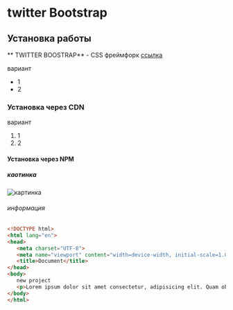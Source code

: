 # twitter Bootstrap

## Установка работы
** TWITTER BOOSTRAP** - CSS  фреймфорк [ссылка](https://....)

вариант
* 1
* 2


### Установка через CDN
вариант
1. 1
1. 2

####  Установка через NPM

#####  каотинка
![картинка](https://yandex-images.clstorage.net/10BS0P363/f49a6aOZmic/DX7oaceBnKs-f3nwg0ftqhFAXRhl4G5Pig9hIRj5_neUEmabz3PIpmOZeFTisWLMkhItRPgeFFWJlOdjyWC7jNkvvbkWx8yoeey-cYQVqe4HgJzZp6J6yd3bovUYIiWryE68hkJtFPn8yqxCorExi0IX9h6pE1yZyoq1oVuxaFCLtq6lhtDS4fNhd3xBRGkmiolYnD_kewfH2zuqQakuZwMFN4ROLBb__YDgDOez_h2PFrPdPBRRX0GCNaTQeKQRxzJspg8ZH6-07nn9wgfvr4iIEVs3YvhBCdU2K0Ytby-MQ_6BwmHcPz7JYc9mcP4cx5N31PQTEFlMhLqrnXRonMEy4KaOHhwhcu16PUVFrqFGj9_W_OO_xIPdN-hAL2qlxIVxBUohHrs2hSGL7zN50wccvZR7XtZewUX3KZf_pZzPt22oRVpXp_4o9HNDjOFpCMfdGfUmNYGG2HAtByhvYEkCuMfD5xX4u0UtiiE79xCA17fQMhzU38MAvGnRsC3cj7eiJwUfXag87j56g4ugaklCFZS3oDIJidMz5EHuYKpIQnABQukVe3VJ7s-vOzcTTdu_WfeaHZRJB3trV70jF8z7K-9Jm1lmvuB_9UGNbKfPwFdTPGA3j0hcOO2MISbgSEazwYajGz81junDK3o50wqZuxwwlt8USsV5Kp-8Y5NBue6ryJHcoDQvNnrFz6jpgU1aHD0vOAjCE3Mlz-0i6sxLu47E7NO3dIptT2W5_1NAnjsYuN0U1Y0HPC6UfybQS3HibEdfG6kxqX3xjAtpJs4H11a76_kHyRx5ZMdm76_MDPoGiGxdu3YNogMtMnnWQ9NwFPdbUhfIwXGgE7Rp0gk-5i6PF15he6a1MczAqGnAyN5YcqY8jYlVsycNq2cqhMK7AY8hHHb-RWJMYfD7lU4SN18w2pURTA-96N17LB3EvaZoB1rVqvPt_LECzyQsTwtWHnyms01O2HgqgE)

###### информация
``` html
<!DOCTYPE html>
<html lang="en">
<head>
   <meta charset="UTF-8">
   <meta name="viewport" content="width=device-width, initial-scale=1.0">
   <title>Document</title>
</head>
<body>
   new project
   <p>Lorem ipsum dolor sit amet consectetur, adipisicing elit. Quam obcaecati ex cupiditate neque quo quidem, maiores minus corrupti, illum et ducimus perspiciatis architecto at eaque accusamus unde corporis doloribus. Quasi?</p>
</body>
</html>
```
